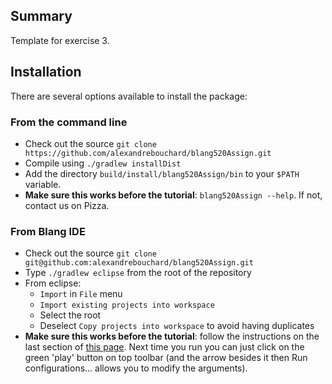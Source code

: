 Summary
-------

Template for exercise 3.


Installation
------------


There are several options available to install the package:

### From the command line

- Check out the source ``git clone https://github.com/alexandrebouchard/blang520Assign.git``
- Compile using ``./gradlew installDist``
- Add the directory ``build/install/blang520Assign/bin`` to your ``$PATH`` variable.
- **Make sure this works before the tutorial**: ``blang520Assign --help``. If not, contact us on Pizza. 


### From Blang IDE

- Check out the source ``git clone git@github.com:alexandrebouchard/blang520Assign.git``
- Type ``./gradlew eclipse`` from the root of the repository
- From eclipse:
  - ``Import`` in ``File`` menu
  - ``Import existing projects into workspace``
  - Select the root
  - Deselect ``Copy projects into workspace`` to avoid having duplicates
- **Make sure this works before the tutorial**: follow the instructions on the last section of [this page](https://www.stat.ubc.ca/~bouchard/blang/Blang_IDE.html). Next time you run you can just click on the green 'play' button on top toolbar (and the arrow besides it then Run configurations... allows you to modify the arguments).

